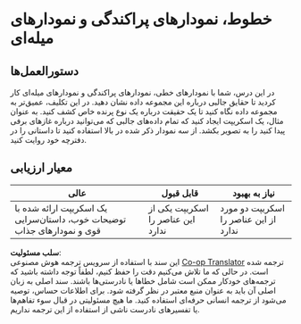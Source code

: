 <!--
CO_OP_TRANSLATOR_METADATA:
{
  "original_hash": "0ea21b6513df5ade7419c6b7d65f10b1",
  "translation_date": "2025-08-24T22:53:49+00:00",
  "source_file": "3-Data-Visualization/R/09-visualization-quantities/assignment.md",
  "language_code": "fa"
}
-->
# خطوط، نمودارهای پراکندگی و نمودارهای میله‌ای

## دستورالعمل‌ها

در این درس، شما با نمودارهای خطی، نمودارهای پراکندگی و نمودارهای میله‌ای کار کردید تا حقایق جالبی درباره این مجموعه داده نشان دهید. در این تکلیف، عمیق‌تر به مجموعه داده نگاه کنید تا یک حقیقت درباره یک نوع پرنده خاص کشف کنید. به عنوان مثال، یک اسکریپت ایجاد کنید که تمام داده‌های جالبی که می‌توانید درباره غازهای برفی پیدا کنید را به تصویر بکشد. از سه نمودار ذکر شده در بالا استفاده کنید تا داستانی را در دفترچه خود روایت کنید.

## معیار ارزیابی

عالی | قابل قبول | نیاز به بهبود
--- | --- | --- |
یک اسکریپت ارائه شده با توضیحات خوب، داستان‌سرایی قوی و نمودارهای جذاب | اسکریپت یکی از این عناصر را ندارد | اسکریپت دو مورد از این عناصر را ندارد

**سلب مسئولیت**:  
این سند با استفاده از سرویس ترجمه هوش مصنوعی [Co-op Translator](https://github.com/Azure/co-op-translator) ترجمه شده است. در حالی که ما تلاش می‌کنیم دقت را حفظ کنیم، لطفاً توجه داشته باشید که ترجمه‌های خودکار ممکن است شامل خطاها یا نادرستی‌ها باشند. سند اصلی به زبان اصلی آن باید به عنوان منبع معتبر در نظر گرفته شود. برای اطلاعات حساس، توصیه می‌شود از ترجمه انسانی حرفه‌ای استفاده کنید. ما هیچ مسئولیتی در قبال سوء تفاهم‌ها یا تفسیرهای نادرست ناشی از استفاده از این ترجمه نداریم.